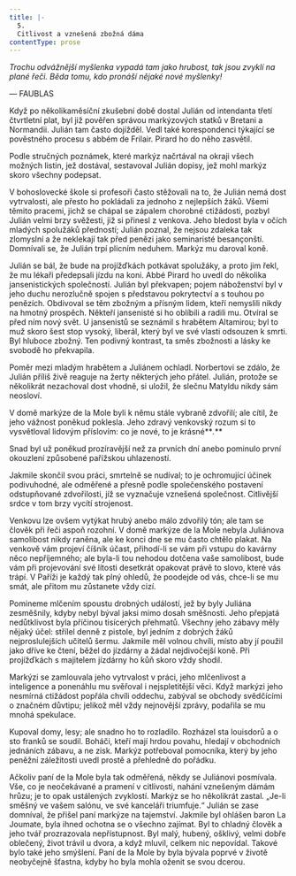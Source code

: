 ```yaml
---
title: |-
  5.
  Citlivost a vznešená zbožná dáma
contentType: prose
---
```


_Trochu odvážnější myšlenka vypadá tam jako hrubost, tak jsou zvyklí na plané řeči. Běda tomu, kdo pronáší nějaké nové myšlenky!_

— FAUBLAS

Když po několikaměsíční zkušební době dostal Julián od intendanta třetí čtvrtletní plat, byl již pověřen správou markýzových statků v Bretani a Normandii. Julián tam často dojížděl. Vedl také korespondenci týkající se pověstného procesu s abbém de Frilair. Pirard ho do něho zasvětil.

Podle stručných poznámek, které markýz načrtával na okraji všech možných listin, jež dostával, sestavoval Julián dopisy, jež mohl markýz skoro všechny podepsat.

V bohoslovecké škole si profesoři často stěžovali na to, že Julián nemá dost vytrvalosti, ale přesto ho pokládali za jednoho z nejlepších žáků. Všemi těmito pracemi, jichž se chápal se zápalem chorobné ctižádosti, pozbyl Julián velmi brzy svěžesti, již si přinesl z venkova. Jeho bledost byla v očích mladých spolužáků předností; Julián poznal, že nejsou zdaleka tak zlomyslní a že neklekají tak před penězi jako seminaristé besançonští. Domnívali se, že Julián trpí plicním neduhem. Markýz mu daroval koně.

Julián se bál, že bude na projížďkách potkávat spolužáky, a proto jim řekl, že mu lékaři předepsali jízdu na koni. Abbé Pirard ho uvedl do několika jansenistických společností. Julián byl překvapen; pojem náboženství byl v jeho duchu nerozlučně spojen s představou pokrytectví a s touhou po penězích. Obdivoval se těm zbožným a přísným lidem, kteří nemyslili nikdy na hmotný prospěch. Někteří jansenisté si ho oblíbili a radili mu. Otvíral se před ním nový svět. U jansenistů se seznámil s hrabětem Altamirou; byl to muž skoro šest stop vysoký, liberál, který byl ve své vlasti odsouzen k smrti. Byl hluboce zbožný. Ten podivný kontrast, ta směs zbožnosti a lásky ke svobodě ho překvapila.

Poměr mezi mladým hrabětem a Juliánem ochladl. Norbertovi se zdálo, že Julián příliš živě reaguje na žerty některých jeho přátel. Julián, protože se několikrát nezachoval dost vhodně, si uložil, že slečnu Matyldu nikdy sám neosloví.

V domě markýze de la Mole byli k němu stále vybraně zdvořilí; ale cítil, že jeho vážnost poněkud poklesla. Jeho zdravý venkovský rozum si to vysvětloval lidovým příslovím: co je nové, to je krásné**_._**

Snad byl už poněkud prozíravější než za prvních dní anebo pominulo první okouzlení způsobené pařížskou uhlazeností.

Jakmile skončil svou práci, smrtelně se nudíval; to je ochromující účinek podivuhodné, ale odměřené a přesně podle společenského postavení odstupňované zdvořilosti, jíž se vyznačuje vznešená společnost. Citlivější srdce v tom brzy vycítí strojenost.

Venkovu lze ovšem vytýkat hrubý anebo málo zdvořilý tón; ale tam se člověk při řeči aspoň rozohní. V domě markýze de la Mole nebyla Juliánova samolibost nikdy raněna, ale ke konci dne se mu často chtělo plakat. Na venkově vám projeví číšník účast, přihodí-li se vám při vstupu do kavárny něco nepříjemného; ale byla-li tou nehodou dotčena vaše samolibost, bude vám při projevování své lítosti desetkrát opakovat právě to slovo, které vás trápí. V Paříži je každý tak plný ohledů, že poodejde od vás, chce-li se mu smát, ale přitom mu zůstanete vždy cizí.

Pomineme mlčením spoustu drobných událostí, jež by byly Juliána zesměšnily, kdyby nebyl býval jaksi mimo dosah směšnosti. Jeho přepjatá nedůtklivost byla příčinou tisícerých přehmatů. Všechny jeho zábavy měly nějaký účel: střílel denně z pistole, byl jedním z dobrých žáků nejproslulejších učitelů šermu. Jakmile měl volnou chvíli, místo aby jí použil jako dříve ke čtení, běžel do jízdárny a žádal nejdivočejší koně. Při projížďkách s majitelem jízdárny ho kůň skoro vždy shodil.

Markýzi se zamlouvala jeho vytrvalost v práci, jeho mlčenlivost a inteligence a ponenáhlu mu svěřoval i nejspletitější věci. Když markýzi jeho nesmírná ctižádost popřála chvíli oddechu, zabýval se obchody svědčícími o značném důvtipu; jelikož měl vždy nejnovější zprávy, podařila se mu mnohá spekulace.

Kupoval domy, lesy; ale snadno ho to rozladilo. Rozházel sta louisdorů a o sto franků se soudil. Boháči, kteří mají hrdou povahu, hledají v obchodních jednáních zábavu, a ne zisk. Markýz potřeboval pomocníka, který by jeho peněžní záležitosti uvedl prostě a přehledně do pořádku.

Ačkoliv paní de la Mole byla tak odměřená, někdy se Juliánovi posmívala. Vše, co je neočekávané a pramení v citlivosti, nahání vznešeným dámám hrůzu; je to opak ustálených zvyklostí. Markýz se ho několikrát zastal. „Je-li směšný ve vašem salónu, ve své kanceláři triumfuje.“ Julián se zase domníval, že přišel paní markýze na tajemství. Jakmile byl ohlášen baron La Joumate, byla ihned ochotna se o všechno zajímat. Byl to chladný člověk a jeho tvář prozrazovala nepřístupnost. Byl malý, hubený, ošklivý, velmi dobře oblečený, život trávil u dvora, a když mluvil, celkem nic nepovídal. Takové bylo také jeho smýšlení. Paní de la Mole by byla bývala poprvé v životě neobyčejně šťastna, kdyby ho byla mohla oženit se svou dcerou.
